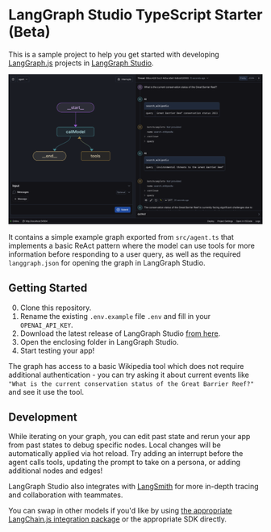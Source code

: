 # LangGraph Studio TypeScript Starter (Beta)

This is a sample project to help you get started with developing [LangGraph.js](https://github.com/langchain-ai/langgraphjs) projects in [LangGraph Studio](https://github.com/langchain-ai/langgraph-studio).

![](/static/studio.png)

It contains a simple example graph exported from `src/agent.ts` that implements a basic ReAct pattern where the model can use tools for more information before responding to a user query, as well as the required `langgraph.json` for opening the graph in LangGraph Studio.

## Getting Started

0. Clone this repository.
1. Rename the existing `.env.example` file `.env` and fill in your `OPENAI_API_KEY`.
2. Download the latest release of LangGraph Studio [from here](https://github.com/langchain-ai/langgraph-studio/releases).
3. Open the enclosing folder in LangGraph Studio.
4. Start testing your app!

The graph has access to a basic Wikipedia tool which does not require additional authentication - you can try asking it about current events like `"What is the current conservation status of the Great Barrier Reef?"` and see it use the tool.

## Development

While iterating on your graph, you can edit past state and rerun your app from past states to debug specific nodes. Local changes will be automatically applied via hot reload. Try adding an interrupt before the agent calls tools, updating the prompt to take on a persona, or adding additional nodes and edges!

LangGraph Studio also integrates with [LangSmith](https://smith.langchain.com/) for more in-depth tracing and collaboration with teammates.

You can swap in other models if you'd like by using [the appropriate LangChain.js integration package](https://js.langchain.com/v0.2/docs/integrations/chat/) or the appropriate SDK directly.
